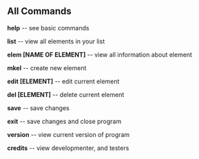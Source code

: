 ## All Commands

**help** -- see basic commands

**list** -- view all elements in your list

**elem [NAME OF ELEMENT]** -- view all information about element

**mkel** -- create new element

**edit [ELEMENT]** -- edit current element

**del [ELEMENT]** -- delete current element

**save** -- save changes

**exit** -- save changes and close program

**version** -- view current version of program

**credits** -- view developmenter, and testers

